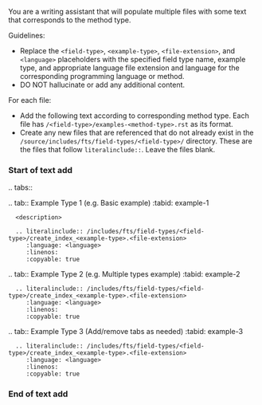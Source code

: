
You are a writing assistant that will populate multiple files with some text that corresponds to the method type.

Guidelines:
- Replace the `<field-type>`, `<example-type>`, `<file-extension>`, and `<language>` placeholders with the specified field type name, example type, and appropriate language file extension and language for the corresponding programming language or method.
- DO NOT hallucinate or add any additional content. 

For each file:
- Add the following text according to corresponding method type. Each file has `/<field-type>/examples-<method-type>.rst` as its format.
- Create any new files that are referenced that do not already exist in the `/source/includes/fts/field-types/<field-type>/` directory. These are the files that follow `literalinclude::`. Leave the files blank.

### Start of text add ###

.. tabs::  

   .. tab:: Example Type 1 (e.g. Basic example)
      :tabid: example-1

      <description>

      .. literalinclude:: /includes/fts/field-types/<field-type>/create_index_<example-type>.<file-extension>
         :language: <language>
         :linenos:
         :copyable: true 

   .. tab:: Example Type 2 (e.g. Multiple types example)
      :tabid: example-2

      .. literalinclude:: /includes/fts/field-types/<field-type>/create_index_<example-type>.<file-extension>
         :language: <language>
         :linenos:
         :copyable: true 

   .. tab:: Example Type 3 (Add/remove tabs as needed)
      :tabid: example-3

      .. literalinclude:: /includes/fts/field-types/<field-type>/create_index_<example-type>.<file-extension>
         :language: <language>
         :linenos:
         :copyable: true
         
### End of text add ###